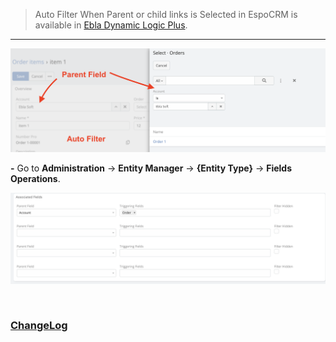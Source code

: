> Auto Filter When Parent or child links is Selected in EspoCRM is available
> in [Ebla Dynamic Logic Plus](https://www.eblasoft.com.tr/espocrm-extension-page/dynamic-logic-plus).

---

![Auto Filter When Parent is Selected](../../_static/images/espocrm-extensions/dynamic-logic-plus/auto-filter.png)

**-** Go to **Administration** -> **Entity Manager** -> **{Entity Type}** -> **Fields Operations**.

![Auto Filter When Parent is Selected](../../_static/images/espocrm-extensions/dynamic-logic-plus/auto-filter-op.png)

<br>

### <font color=gray> [ChangeLog](changelog.md) </font>